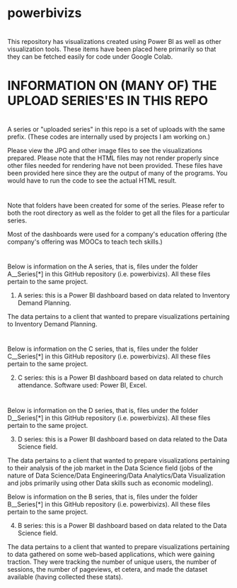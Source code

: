 # powerbivizs
#

This repository has visualizations created using Power BI as well as other visualization tools. These items have been placed here 
primarily so that they can be fetched easily for code under Google Colab.

#
#

#
# INFORMATION ON (MANY OF) THE UPLOAD SERIES'ES IN THIS REPO
#
A series or "uploaded series" in this repo  is a set of uploads with the same prefix. (These codes are internally used by projects I am working on.)

Please view the JPG and other image files to see the visualizations prepared.
Please note that the HTML files may not render properly since other files needed for rendering have not been provided. These files have been provided 
here since they are the output of many of the programs. You would have to run the code to see the actual HTML result.
#
#
Note that folders have been created for some of the series. Please refer to both the root directory as well as the folder to get all the 
files for a particular series. 

Most of the dashboards were used for a company's education offering (the company's offering was MOOCs to teach tech skills.)

#
#

Below is information on the A series, that is, files under the folder A__Series[*] in this GitHub repository (i.e. powerbivizs).
All these files pertain to the same project.

1. A series: this is a Power BI dashboard based on data related to Inventory Demand Planning.

The data pertains to a client that wanted to prepare visualizations pertaining to Inventory Demand Planning.

#
#

Below is information on the C series, that is, files under the folder C__Series[*] in this GitHub repository (i.e. powerbivizs).
All these files pertain to the same project.

2. C series: this is a Power BI dashboard based on data related to church attendance. Software used: Power BI, Excel.

#
#

Below is information on the D series, that is, files under the folder D__Series[*] in this GitHub repository (i.e. powerbivizs).
All these files pertain to the same project.

3. D series: this is a Power BI dashboard based on data related to the Data Science field.

The data pertains to a client that wanted to prepare visualizations pertaining to their analysis of the job market in the Data Science field 
(jobs of the nature of Data Science/Data Engineering/Data Analytics/Data Visualization and jobs primarily using other Data skills such as 
economic modeling). 

Below is information on the B series, that is, files under the folder B__Series[*] in this GitHub repository (i.e. powerbivizs).
All these files pertain to the same project.

4. B series: this is a Power BI dashboard based on data related to the Data Science field.

The data pertains to a client that wanted to prepare visualizations pertaining to data gathered on some web-based applications, which were gaining traction. They were tracking the number of unique users, the number of sessions, the number of pageviews, et cetera, and made the dataset available (having collected these stats).
